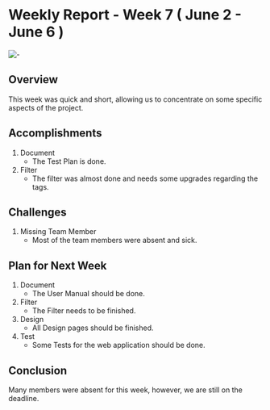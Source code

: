 # Weekly Report - Week 7 ( June 2 - June 6 )
![-](https://raw.githubusercontent.com/andreasbm/readme/master/assets/lines/rainbow.png)

## Overview
This week was quick and short, allowing us to concentrate on some specific aspects of the project.

## Accomplishments

1. Document
   - The Test Plan is done.
2. Filter
   - The filter was almost done and needs some upgrades regarding the tags.


## Challenges

1. Missing Team Member
   - Most of the team members were absent and sick.

## Plan for Next Week

1. Document 
   - The User Manual should be done.
2. Filter
   - The Filter needs to be finished.
3. Design
   - All Design pages should be finished.
4. Test
   - Some Tests for the web application should be done.

## Conclusion
Many members were absent for this week, however, we are still on the deadline.